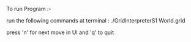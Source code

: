 To run Program :-

run the following commands at terminal : ./GridInterpreterS1 World.grid


press 'n' for next move in UI and 'q' to quit

